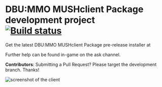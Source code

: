 # DBU:MMO MUSHclient Package development project<br>[![Build status](https://ci.appveyor.com/api/projects/status/gs65yl9foxq61eea/branch/DBUMUSH?svg=true)](https://ci.appveyor.com/project/Xinefus-Braska/dbummomush/branch/DBUMUSH)
Get the latest DBU:MMO MUSHclient Package pre-release installer at <insert link here>

Further help can be found in-game on the ask channel.

**Contributors**: Submitting a Pull Request? Please target the development branch. Thanks!

![screenshot of the client](https://user-images.githubusercontent.com/64438452/101190271-260d6000-3626-11eb-9ae9-062f155354a7.PNG)
